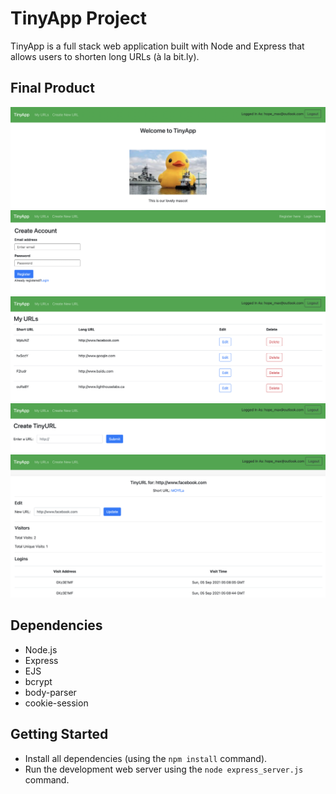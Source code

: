# TinyApp Project

TinyApp is a full stack web application built with Node and Express that allows users to shorten long URLs (à la bit.ly).

## Final Product

!["Screenshot of home page"](https://github.com/Hope-Max/tinyapp/blob/master/docs/home-page.png?raw=true)
!["Screenshot of register page"](https://github.com/Hope-Max/tinyapp/blob/master/docs/register-page.png?raw=true)
!["screenshot of urls page"](https://github.com/Hope-Max/tinyapp/blob/master/docs/urls-page.png?raw=true)
!["screenshot of urls/new page"](https://github.com/Hope-Max/tinyapp/blob/master/docs/urls:new-page.png?raw=true)
!["screenshot of urls/shortURL page(updated)"](https://github.com/Hope-Max/tinyapp/blob/master/docs/urls:shortURL-page.png?raw=true)

## Dependencies

- Node.js
- Express
- EJS
- bcrypt
- body-parser
- cookie-session

## Getting Started

- Install all dependencies (using the `npm install` command).
- Run the development web server using the `node express_server.js` command.